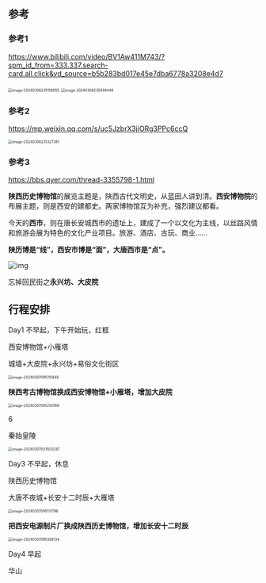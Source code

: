 ## 参考

### 参考1

https://www.bilibili.com/video/BV1Aw411M743/?spm_id_from=333.337.search-card.all.click&vd_source=b5b283bd017e45e7dba6778a3208e4d7

<img src="note/assets/image-20240306235156855.png" alt="image-20240306235156855" style="zoom:50%;" />

<img src="note/assets/image-20240306235444448.png" alt="image-20240306235444448" style="zoom:50%;" />

### 参考2

https://mp.weixin.qq.com/s/uc5JzbrX3jjORg3PPc6ccQ

<img src="note/assets/image-20240306235327381.png" alt="image-20240306235327381" style="zoom:50%;" />

### 参考3

https://bbs.qyer.com/thread-3355798-1.html

**陕西历史博物馆**的展览主题是，陕西古代文明史，从蓝田人讲到清。**西安博物院**的布展主题，则是西安的建都史。两家博物馆互为补充，强烈建议都看。

今天的**西市**，则在唐长安城西市的遗址上，建成了一个以文化为主线，以丝路风情和旅游会展为特色的文化产业项目。旅游、酒店、古玩、商业……

**陕历博是“线”，西安市博是“面”，大唐西市是“点”。**

![img](note/assets/webp.webp)

忘掉回民街之**永兴坊、大皮院**

## 行程安排

Day1 不早起，下午开始玩，红框

西安博物馆+小雁塔

城墙+大皮院+永兴坊+易俗文化街区

<img src="note/assets/image-20240307095110949.png" alt="image-20240307095110949" style="zoom:50%;" />

**陕西考古博物馆换成西安博物馆+小雁塔，增加大皮院**

<img src="note/assets/image-20240307095250169.png" alt="image-20240307095250169" style="zoom:50%;" />

6

秦始皇陵

<img src="note/assets/image-20240307003503287.png" alt="image-20240307003503287" style="zoom:50%;" />



Day3 不早起，休息

陕西历史博物馆

大唐不夜城+长安十二时辰+大雁塔

<img src="note/assets/image-20240307095131796.png" alt="image-20240307095131796" style="zoom:50%;" />

**把西安电源制片厂换成陕西历史博物馆，增加长安十二时辰**

<img src="note/assets/image-20240307095308134.png" alt="image-20240307095308134" style="zoom:50%;" />

Day4 早起

华山